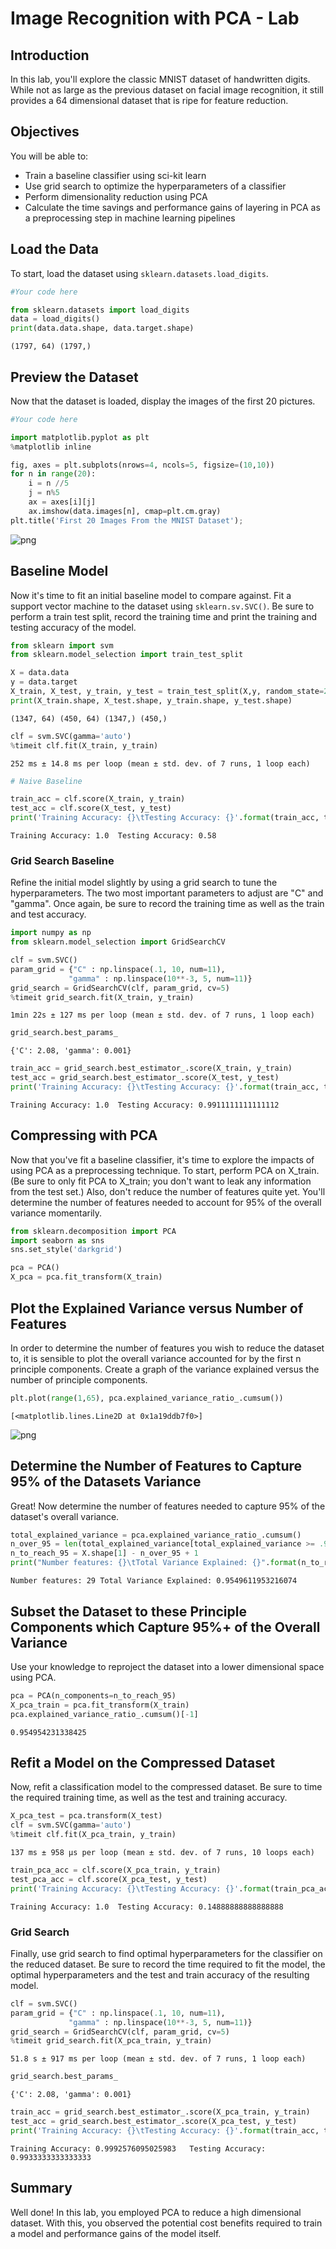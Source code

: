 
# Image Recognition with PCA - Lab

## Introduction

In this lab, you'll explore the classic MNIST dataset of handwritten digits. While not as large as the previous dataset on facial image recognition, it still provides a 64 dimensional dataset that is ripe for feature reduction.

## Objectives

You will be able to:
* Train a baseline classifier using sci-kit learn
* Use grid search to optimize the hyperparameters of a classifier
* Perform dimensionality reduction using PCA
* Calculate the time savings and performance gains of layering in PCA as a preprocessing step in machine learning pipelines

## Load the Data

To start, load the dataset using `sklearn.datasets.load_digits`.


```python
#Your code here

from sklearn.datasets import load_digits
data = load_digits()
print(data.data.shape, data.target.shape)
```

    (1797, 64) (1797,)


## Preview the Dataset

Now that the dataset is loaded, display the images of the first 20 pictures.


```python
#Your code here

import matplotlib.pyplot as plt
%matplotlib inline

fig, axes = plt.subplots(nrows=4, ncols=5, figsize=(10,10))
for n in range(20):
    i = n //5
    j = n%5
    ax = axes[i][j]
    ax.imshow(data.images[n], cmap=plt.cm.gray)
plt.title('First 20 Images From the MNIST Dataset');
```


![png](index_files/index_4_0.png)


## Baseline Model

Now it's time to fit an initial baseline model to compare against. Fit a support vector machine to the dataset using `sklearn.sv.SVC()`. Be sure to perform a train test split, record the training time and print the training and testing accuracy of the model.


```python
from sklearn import svm
from sklearn.model_selection import train_test_split
```


```python
X = data.data
y = data.target
X_train, X_test, y_train, y_test = train_test_split(X,y, random_state=22)
print(X_train.shape, X_test.shape, y_train.shape, y_test.shape)
```

    (1347, 64) (450, 64) (1347,) (450,)



```python
clf = svm.SVC(gamma='auto')
%timeit clf.fit(X_train, y_train)
```

    252 ms ± 14.8 ms per loop (mean ± std. dev. of 7 runs, 1 loop each)



```python
# Naive Baseline
```


```python
train_acc = clf.score(X_train, y_train)
test_acc = clf.score(X_test, y_test)
print('Training Accuracy: {}\tTesting Accuracy: {}'.format(train_acc, test_acc))
```

    Training Accuracy: 1.0	Testing Accuracy: 0.58


### Grid Search Baseline

Refine the initial model slightly by using a grid search to tune the hyperparameters. The two most important parameters to adjust are "C" and "gamma". Once again, be sure to record the training time as well as the train and test accuracy.


```python
import numpy as np
from sklearn.model_selection import GridSearchCV

clf = svm.SVC()
param_grid = {"C" : np.linspace(.1, 10, num=11),
             "gamma" : np.linspace(10**-3, 5, num=11)}
grid_search = GridSearchCV(clf, param_grid, cv=5)
%timeit grid_search.fit(X_train, y_train)
```

    1min 22s ± 127 ms per loop (mean ± std. dev. of 7 runs, 1 loop each)



```python
grid_search.best_params_
```




    {'C': 2.08, 'gamma': 0.001}




```python
train_acc = grid_search.best_estimator_.score(X_train, y_train)
test_acc = grid_search.best_estimator_.score(X_test, y_test)
print('Training Accuracy: {}\tTesting Accuracy: {}'.format(train_acc, test_acc))
```

    Training Accuracy: 1.0	Testing Accuracy: 0.9911111111111112


## Compressing with PCA

Now that you've fit a baseline classifier, it's time to explore the impacts of using PCA as a preprocessing technique. To start, perform PCA on X_train. (Be sure to only fit PCA to X_train; you don't want to leak any information from the test set.) Also, don't reduce the number of features quite yet. You'll determine the number of features needed to account for 95% of the overall variance momentarily.


```python
from sklearn.decomposition import PCA
import seaborn as sns
sns.set_style('darkgrid')
```


```python
pca = PCA()
X_pca = pca.fit_transform(X_train)
```

## Plot the Explained Variance versus Number of Features

In order to determine the number of features you wish to reduce the dataset to, it is sensible to plot the overall variance accounted for by the first n principle components. Create a graph of the variance explained versus the number of principle components.


```python
plt.plot(range(1,65), pca.explained_variance_ratio_.cumsum())
```




    [<matplotlib.lines.Line2D at 0x1a19ddb7f0>]




![png](index_files/index_19_1.png)


## Determine the Number of Features to Capture 95% of the Datasets Variance

Great! Now determine the number of features needed to capture 95% of the dataset's overall variance.


```python
total_explained_variance = pca.explained_variance_ratio_.cumsum()
n_over_95 = len(total_explained_variance[total_explained_variance >= .95])
n_to_reach_95 = X.shape[1] - n_over_95 + 1
print("Number features: {}\tTotal Variance Explained: {}".format(n_to_reach_95, total_explained_variance[n_to_reach_95-1]))
```

    Number features: 29	Total Variance Explained: 0.9549611953216074


## Subset the Dataset to these Principle Components which Capture 95%+ of the Overall Variance

Use your knowledge to reproject the dataset into a lower dimensional space using PCA. 


```python
pca = PCA(n_components=n_to_reach_95)
X_pca_train = pca.fit_transform(X_train)
pca.explained_variance_ratio_.cumsum()[-1]
```




    0.954954231338425



## Refit a Model on the Compressed Dataset

Now, refit a classification model to the compressed dataset. Be sure to time the required training time, as well as the test and training accuracy.


```python
X_pca_test = pca.transform(X_test)
clf = svm.SVC(gamma='auto')
%timeit clf.fit(X_pca_train, y_train)
```

    137 ms ± 958 µs per loop (mean ± std. dev. of 7 runs, 10 loops each)



```python
train_pca_acc = clf.score(X_pca_train, y_train)
test_pca_acc = clf.score(X_pca_test, y_test)
print('Training Accuracy: {}\tTesting Accuracy: {}'.format(train_pca_acc, test_pca_acc))
```

    Training Accuracy: 1.0	Testing Accuracy: 0.14888888888888888


### Grid Search

Finally, use grid search to find optimal hyperparameters for the classifier on the reduced dataset. Be sure to record the time required to fit the model, the optimal hyperparameters and the test and train accuracy of the resulting model.


```python
clf = svm.SVC()
param_grid = {"C" : np.linspace(.1, 10, num=11),
             "gamma" : np.linspace(10**-3, 5, num=11)}
grid_search = GridSearchCV(clf, param_grid, cv=5)
%timeit grid_search.fit(X_pca_train, y_train)
```

    51.8 s ± 917 ms per loop (mean ± std. dev. of 7 runs, 1 loop each)



```python
grid_search.best_params_
```




    {'C': 2.08, 'gamma': 0.001}




```python
train_acc = grid_search.best_estimator_.score(X_pca_train, y_train)
test_acc = grid_search.best_estimator_.score(X_pca_test, y_test)
print('Training Accuracy: {}\tTesting Accuracy: {}'.format(train_acc, test_acc))
```

    Training Accuracy: 0.9992576095025983	Testing Accuracy: 0.9933333333333333


## Summary

Well done! In this lab, you employed PCA to reduce a high dimensional dataset. With this, you observed the potential cost benefits required to train a model and performance gains of the model itself.
